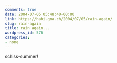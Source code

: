 ```yaml
---
comments: true
date: 2004-07-05 05:48:40+00:00
link: https://habi.gna.ch/2004/07/05/rain-again/
slug: rain-again
title: rain again...
wordpress_id: 576
categories:
- none
---
```


schiss-summer!
